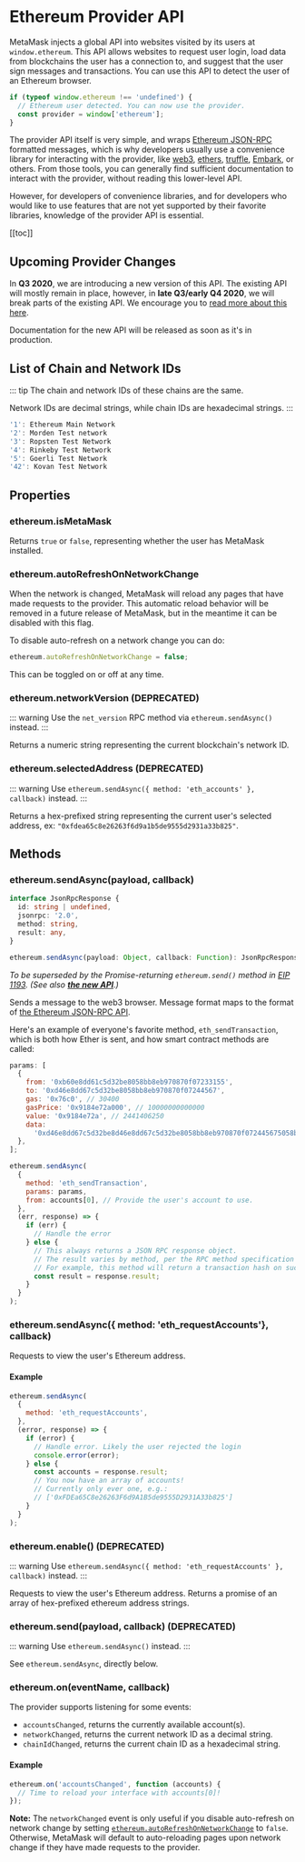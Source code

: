 # Ethereum Provider API

MetaMask injects a global API into websites visited by its users at `window.ethereum`.
This API allows websites to request user login, load data from blockchains the user has a connection to, and suggest that the user sign messages and transactions.
You can use this API to detect the user of an Ethereum browser.

```javascript
if (typeof window.ethereum !== 'undefined') {
  // Ethereum user detected. You can now use the provider.
  const provider = window['ethereum'];
}
```

The provider API itself is very simple, and wraps [Ethereum JSON-RPC](./rpc-api) formatted messages, which is why developers usually use a convenience library for interacting with the provider,
like [web3](https://www.npmjs.com/package/web3), [ethers](https://www.npmjs.com/package/ethers), [truffle](https://truffleframework.com/), [Embark](https://embark.status.im/), or others.
From those tools, you can generally find sufficient documentation to interact with the provider, without reading this lower-level API.

However, for developers of convenience libraries, and for developers who would like to use features that are not yet supported by their favorite libraries, knowledge of the provider API is essential.

[[toc]]

## Upcoming Provider Changes

In **Q3 2020**, we are introducing a new version of this API. The existing API will mostly remain in place, however, in **late Q3/early Q4 2020**, we will break parts of the existing API. We encourage you to
[read more about this here](https://github.com/MetaMask/metamask-extension/issues/8077).

Documentation for the new API will be released as soon as it's in production.

## List of Chain and Network IDs

::: tip
The chain and network IDs of these chains are the same.

Network IDs are decimal strings, while chain IDs are hexadecimal strings.
:::

```javascript
'1': Ethereum Main Network
'2': Morden Test network
'3': Ropsten Test Network
'4': Rinkeby Test Network
'5': Goerli Test Network
'42': Kovan Test Network
```

## Properties

### ethereum.isMetaMask

Returns `true` or `false`, representing whether the user has MetaMask installed.

### ethereum.autoRefreshOnNetworkChange

When the network is changed, MetaMask will reload any pages that have made requests to the provider.
This automatic reload behavior will be removed in a future release of MetaMask, but in the meantime it can be disabled with this flag.

To disable auto-refresh on a network change you can do:

```javascript
ethereum.autoRefreshOnNetworkChange = false;
```

This can be toggled on or off at any time.

### ethereum.networkVersion (DEPRECATED)

::: warning
Use the `net_version` RPC method via `ethereum.sendAsync()` instead.
:::

Returns a numeric string representing the current blockchain's network ID.

### ethereum.selectedAddress (DEPRECATED)

::: warning
Use `ethereum.sendAsync({ method: 'eth_accounts' }, callback)` instead.
:::

Returns a hex-prefixed string representing the current user's selected address, ex: `"0xfdea65c8e26263f6d9a1b5de9555d2931a33b825"`.

## Methods

### ethereum.sendAsync(payload, callback)

```typescript
interface JsonRpcResponse {
  id: string | undefined,
  jsonrpc: '2.0',
  method: string,
  result: any,
}

ethereum.sendAsync(payload: Object, callback: Function): JsonRpcResponse
```

_To be superseded by the Promise-returning `ethereum.send()` method in_
_[EIP 1193](https://github.com/ethereum/EIPs/blob/master/EIPS/eip-1193.md). (See also **[the new API](#new-api)**.)_

Sends a message to the web3 browser. Message format maps to the format of
[the Ethereum JSON-RPC API](https://github.com/ethereum/wiki/wiki/JSON-RPC#json-rpc-methods).

Here's an example of everyone's favorite method, `eth_sendTransaction`, which is both how Ether is sent, and how smart contract methods are called:

```javascript
params: [
  {
    from: '0xb60e8dd61c5d32be8058bb8eb970870f07233155',
    to: '0xd46e8dd67c5d32be8058bb8eb970870f07244567',
    gas: '0x76c0', // 30400
    gasPrice: '0x9184e72a000', // 10000000000000
    value: '0x9184e72a', // 2441406250
    data:
      '0xd46e8dd67c5d32be8d46e8dd67c5d32be8058bb8eb970870f072445675058bb8eb970870f072445675',
  },
];

ethereum.sendAsync(
  {
    method: 'eth_sendTransaction',
    params: params,
    from: accounts[0], // Provide the user's account to use.
  },
  (err, response) => {
    if (err) {
      // Handle the error
    } else {
      // This always returns a JSON RPC response object.
      // The result varies by method, per the RPC method specification
      // For example, this method will return a transaction hash on success.
      const result = response.result;
    }
  }
);
```

### ethereum.sendAsync({ method: 'eth_requestAccounts'}, callback)

Requests to view the user's Ethereum address.

#### Example

```javascript
ethereum.sendAsync(
  {
    method: 'eth_requestAccounts',
  },
  (error, response) => {
    if (error) {
      // Handle error. Likely the user rejected the login
      console.error(error);
    } else {
      const accounts = response.result;
      // You now have an array of accounts!
      // Currently only ever one, e.g.:
      // ['0xFDEa65C8e26263F6d9A1B5de9555D2931A33b825']
    }
  }
);
```

### ethereum.enable() (DEPRECATED)

::: warning
Use `ethereum.sendAsync({ method: 'eth_requestAccounts' }, callback)` instead.
:::

Requests to view the user's Ethereum address.
Returns a promise of an array of hex-prefixed ethereum address strings.

### ethereum.send(payload, callback) (DEPRECATED)

::: warning
Use `ethereum.sendAsync()` instead.
:::

See `ethereum.sendAsync`, directly below.

### ethereum.on(eventName, callback)

The provider supports listening for some events:

- `accountsChanged`, returns the currently available account(s).
- `networkChanged`, returns the current network ID as a decimal string.
- `chainIdChanged`, returns the current chain ID as a hexadecimal string.

#### Example

```javascript
ethereum.on('accountsChanged', function (accounts) {
  // Time to reload your interface with accounts[0]!
});
```

**Note:** The `networkChanged` event is only useful if you disable auto-refresh on network
change by setting [`ethereum.autoRefreshOnNetworkChange`](#ethereum-autorefreshonnetworkchange) to `false`.
Otherwise, MetaMask will default to auto-reloading pages upon network change if they have made requests to the provider.
